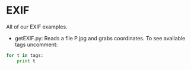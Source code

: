 # EXIF
All of our EXIF examples. 

* getEXIF.py: Reads a file P.jpg and grabs coordinates. To see available tags uncomment:
```py
for t in tags:
    print t
```
